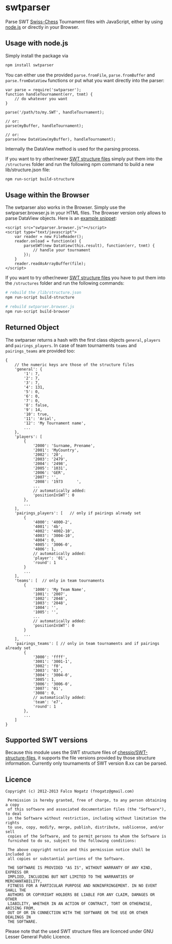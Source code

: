 swtparser
=========

Parse SWT [Swiss-Chess](http://swiss-chess.de/) Tournament files with JavaScript, either by using [node.js](http://nodejs.org) or directly in your Browser.

## Usage with node.js

Simply install the package via

```bash
npm install swtparser
```

You can either use the provided `parse.fromFile`, `parse.fromBuffer` and `parse.fromDataView` functions or put what you want directly into the parser:

	var parse = require('swtparser');
	function handleTournament(err, tnmt) {
		// do whatever you want
	}

	parse('/path/to/my.SWT', handleTournament);

	// or:
	parse(myBuffer, handleTournament);

	// or:
	parse(new DataView(myBuffer), handleTournament);

Internally the DataView method is used for the parsing process.

If you want to try other/newer [SWT structure files](https://github.com/chessio/SWT-structure-files) simply put them into the `/structures` folder and run the following npm command to build a new lib/structure.json file:

```bash
npm run-script build-structure
```

## Usage within the Browser

The swtparser also works in the Browser. Simply use the swtparser.browser.js in your HTML files. The Browser version only allows to parse DataView objects. Here is an [example snippet](https://github.com/chessio/node-swtparser/tree/master/example/browser.html):

	<script src="swtparser.browser.js"></script>
	<script type="text/javascript">
		var reader = new FileReader();
		reader.onload = function(e) {
			parseSWT(new DataView(this.result), function(err, tnmt) {
				// handle your tournament
			});
		}
		reader.readAsArrayBuffer(file);
	</script>

If you want to try other/newer [SWT structure files](https://github.com/chessio/SWT-structure-files) you have to put them into the `/structures` folder and run the following commands:

```bash
# rebuild the /lib/structure.json
npm run-script build-structure

# rebuild swtparser.browser.js
npm run-script build-browser
```

## Returned Object

The swtparser returns a hash with the first class objects `general`, `players` and `pairings_players`. In case of team tournaments `teams` and `pairings_teams` are provided too:

	{
		// the numeric keys are those of the structure files
		'general': {
			'1': 7,
			'2': 7,
			'3': 7,
			'4': 131,
			'5': 0,
			'6': 0,
			'7': 0,
			'8': false,
			'9': 14,
			'10': true,
			'11': 'Arial',
			'12': 'My Tournament name',
			...
		},
		'players': [
			{
				'2000': 'Surname, Prename',
				'2001': 'MyCountry',
				'2002': '20',
				'2003': '2479',
				'2004': '2498',
				'2005': '1031',
				'2006': 'GER',
				'2007': '',
				'2008': '1973      ',
				...
				// automatically added:
				'positionInSWT': 0
			},
			...
		],
		'pairings_players': [	// only if pairings already set
			{
				'4000': '4000-2',
				'4001': '4b',
				'4002': '4002-10',
				'4003': '3004-10',
				'4004': 0,
				'4005': '3006-0',
				'4006': 1,
				// automatically added:
				'player': '01',
				'round': 1
			}
			...
		],
		'teams': [	// only in team tournaments
			{
				'1000': 'My Team Name',
				'1001': '2007',
				'1002': '2048',
				'1003': '2048',
				'1004': '',
				'1005': '',
				...
				// automatically added:
				'positionInSWT': 0
			}
			...
		],
		'pairings_teams': [	// only in team tournaments and if pairings already set
			{
				'3000': 'ffff',
				'3001': '3001-1',
				'3002': 'f0',
				'3003': '03',
				'3004': '3004-0',
				'3005': 1,
				'3006': '3006-0',
				'3007': '01',
				'3008': 0,
				// automatically added:
				'team': 'e7',
				'round': 1
			},
			...
		]
	}
		

## Supported SWT versions

Because this module uses the SWT structure files of [chessio/SWT-structure-files](https://github.com/chessio/SWT-structure-files), it supports the file versions provided by those structure information. Currently only tournaments of SWT version 8.xx can be parsed.

## Licence

	Copyright (c) 2012-2013 Falco Nogatz (fnogatz@gmail.com)

	 Permission is hereby granted, free of charge, to any person obtaining a copy
	 of this software and associated documentation files (the "Software"), to deal
	 in the Software without restriction, including without limitation the rights
	 to use, copy, modify, merge, publish, distribute, sublicense, and/or sell
	 copies of the Software, and to permit persons to whom the Software is
	 furnished to do so, subject to the following conditions:

	 The above copyright notice and this permission notice shall be included in
	 all copies or substantial portions of the Software.

	 THE SOFTWARE IS PROVIDED "AS IS", WITHOUT WARRANTY OF ANY KIND, EXPRESS OR
	 IMPLIED, INCLUDING BUT NOT LIMITED TO THE WARRANTIES OF MERCHANTABILITY,
	 FITNESS FOR A PARTICULAR PURPOSE AND NONINFRINGEMENT. IN NO EVENT SHALL THE
	 AUTHORS OR COPYRIGHT HOLDERS BE LIABLE FOR ANY CLAIM, DAMAGES OR OTHER
	 LIABILITY, WHETHER IN AN ACTION OF CONTRACT, TORT OR OTHERWISE, ARISING FROM,
	 OUT OF OR IN CONNECTION WITH THE SOFTWARE OR THE USE OR OTHER DEALINGS IN
	 THE SOFTWARE.

Please note that the used SWT structure files are licenced under GNU Lesser General Public Licence.